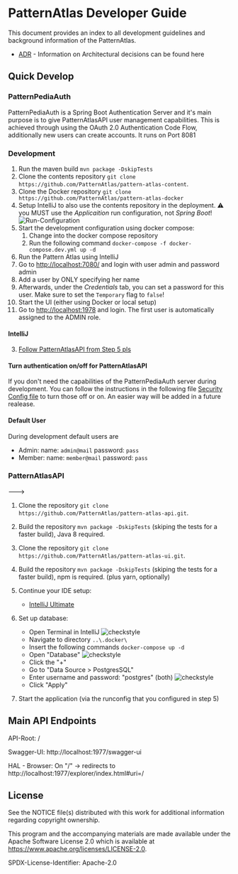 # PatternAtlas Developer Guide
This document provides an index to all development guidelines and background information of the PatternAtlas.
- [ADR](/adr) - Information on Architectural decisions can be found here

## Quick Develop
### PatternPediaAuth
PatternPediaAuth is a Spring Boot Authentication Server and it's main purpose is to give PatternAtlasAPI user management capabilities.
This is achieved through using the OAuth 2.0 Authentication Code Flow, additionally new users can create accounts.
It runs on Port 8081

### Development

1. Run the maven build `mvn package -DskipTests`
2. Clone the contents repository `git clone https://github.com/PatternAtlas/pattern-atlas-content`.
3. Clone the Docker repository `git clone https://github.com/PatternAtlas/pattern-atlas-docker`
4. Setup IntelliJ to also use the contents repository in the deployment. :warning: you MUST use the _Applicaition_ run configuration, not _Spring Boot_!
  ![Run-Configuration](IntelliJ-run-config.png)
5. Start the development configuration using docker compose:
   1. Change into the docker compose repository
   2. Run the following command  `docker-compose -f docker-compose.dev.yml up -d`
6. Run the Pattern Atlas using IntelliJ
7. Go to <http://localhost:7080/> and login with user admin and password admin
8. Add a user by ONLY specifying her name
9. Afterwards, under the _Credentials_ tab, you can set a password for this user. Make sure to set the `Temporary` flag to `false`!
10. Start the UI (either using Docker or local setup)
11. Go to <http://localhost:1978> and login. The first user is automatically assigned to the ADMIN role.


#### IntelliJ
3. [Follow PatternAtlasAPI from Step 5 pls](#step5)

#### Turn authentication on/off for PatternAtlasAPI
If you don't need the capabilities of the PatternPediaAuth server during development. You can follow the instructions in the following file 
[Security Config file](https://github.com/PatternAtlas/pattern-atlas-api/blob/ba-meyer-master/src/main/java/io/github/patternatlas/api/config/ResourceServerConfig.java)
to turn those off or on. An easier way will be added in a future realease.

#### Default User
During development default users are
- Admin: name: `admin@mail` password: `pass` 
- Member: name: `member@mail` password: `pass` 

### PatternAtlasAPI 
--->
1. Clone the repository `git clone https://github.com/PatternAtlas/pattern-atlas-api.git`.
2. Build the repository `mvn package -DskipTests` (skiping the tests for a faster build), Java 8 required.
3. Clone the repository `git clone https://github.com/PatternAtlas/pattern-atlas-ui.git`.
4. Build the repository `mvn package -DskipTests` (skiping the tests for a faster build), npm is required. (plus yarn, optionally)
5. <a name="step5"></a>Continue your IDE setup:
    - [IntelliJ Ultimate](IntelliJ/)
6. Set up database:
    - Open Terminal in IntelliJ
    ![checkstyle](IntelliJ/graphics/terminal.png)
    - Navigate to directory  ``..\.docker\``
    - Insert the following commands ``docker-compose up -d``
    - Open "Database"
    ![checkstyle](IntelliJ/graphics/open-database.png)
    - Click the "+"
    - Go to "Data Source > PostgresSQL"
    - Enter username and password: "postgres" (both)
    ![checkstyle](IntelliJ/graphics/postgres-setup.png)
    - Click "Apply"
    

7. Start the application (via the runconfig that you configured in step 5)

## Main API Endpoints
API-Root:   /

Swagger-UI: http://localhost:1977/swagger-ui

HAL - Browser: On "/" -> redirects to http://localhost:1977/explorer/index.html#uri=/


## License

See the NOTICE file(s) distributed with this work for additional
information regarding copyright ownership.

This program and the accompanying materials are made available under the Apache Software License 2.0 
which is available at https://www.apache.org/licenses/LICENSE-2.0.

SPDX-License-Identifier: Apache-2.0
